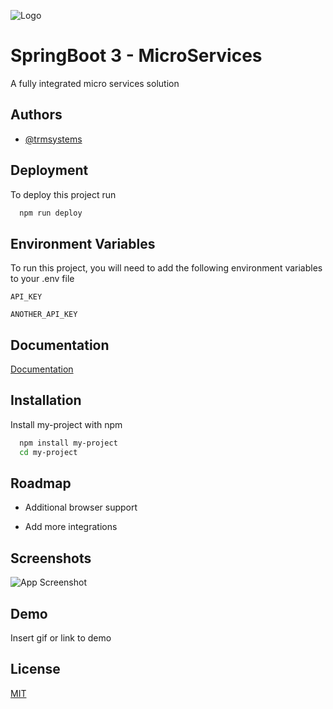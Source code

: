 
![Logo](https://dev-to-uploads.s3.amazonaws.com/uploads/articles/th5xamgrr6se0x5ro4g6.png)


# SpringBoot 3 - MicroServices

A fully integrated micro services solution


## Authors

- [@trmsystems](https://www.github.com/trmsystems)


## Deployment

To deploy this project run

```bash
  npm run deploy
```


## Environment Variables

To run this project, you will need to add the following environment variables to your .env file

`API_KEY`

`ANOTHER_API_KEY`


## Documentation

[Documentation](https://linktodocumentation)


## Installation

Install my-project with npm

```bash
  npm install my-project
  cd my-project
```
    
## Roadmap

- Additional browser support

- Add more integrations


## Screenshots

![App Screenshot](https://via.placeholder.com/468x300?text=App+Screenshot+Here)


## Demo

Insert gif or link to demo


## License

[MIT](https://choosealicense.com/licenses/mit/)

